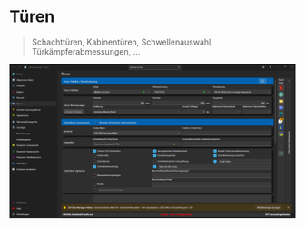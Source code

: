 # Türen

>Schachttüren, Kabinentüren, Schwellenauswahl, Türkämpferabmessungen, …

![image](/LiftDataManager/Docs/HelpImages/image62.png)  

[//]: # (Tags: Türen | Schachttüren | Kabinentüren | Schwellenauswahl | Türkämpferabmessungen)  

